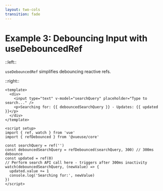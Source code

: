 ```yaml
---
layout: two-cols
transition: fade
---
```


# Example 3: Debouncing Input with useDebouncedRef

::left::

`useDebouncedRef` simplifies debouncing reactive refs.

<DebouncedSearchDemo />

::right::

```vue
<template>
  <div>
    <input type="text" v-model="searchQuery" placeholder="Type to search..." />
    <p>Searching for: {{ debouncedSearchQuery }} - Updates: {{ updated }}</p>
  </div>
</template>

<script setup>
import { ref, watch } from 'vue'
import { refDebounced } from '@vueuse/core'

const searchQuery = ref('')
const debouncedSearchQuery = refDebounced(searchQuery, 300) // 300ms debounce
const updated = ref(0)
// Perform search API call here - triggers after 300ms inactivity
watch(debouncedSearchQuery, (newValue) => {
  updated.value += 1
  console.log('Searching for:', newValue)
})
</script>
```
